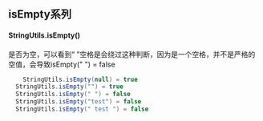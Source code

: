 ## isEmpty系列

#### StringUtils.isEmpty()

是否为空，可以看到“ ”空格是会绕过这种判断，因为是一个空格，并不是严格的空值，会导致isEmpty(" ") = false

```java
	StringUtils.isEmpty(null) = true
  StringUtils.isEmpty("") = true
  StringUtils.isEmpty(" ") = false
  StringUtils.isEmpty("test") = false
  StringUtils.isEmpty(" test ") = false
```

